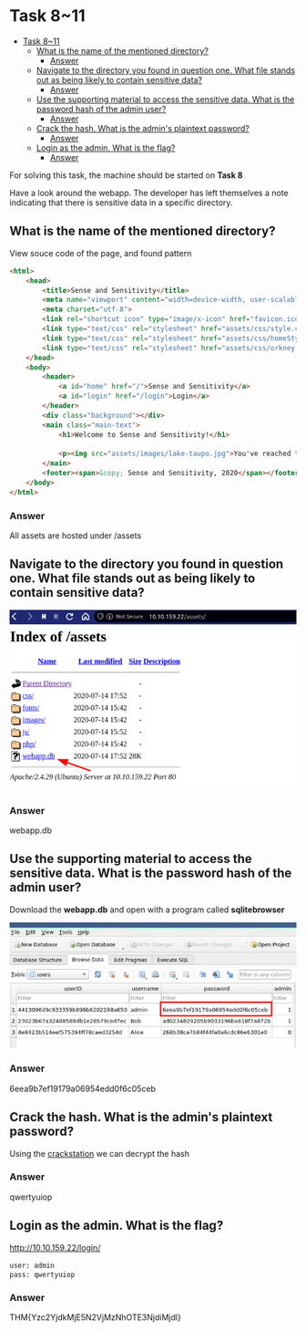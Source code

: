 # Task 8~11

- [Task 8~11](#task-811)
	- [What is the name of the mentioned directory?](#what-is-the-name-of-the-mentioned-directory)
		- [Answer](#answer)
	- [Navigate to the directory you found in question one. What file stands out as being likely to contain sensitive data?](#navigate-to-the-directory-you-found-in-question-one-what-file-stands-out-as-being-likely-to-contain-sensitive-data)
		- [Answer](#answer-1)
	- [Use the supporting material to access the sensitive data. What is the password hash of the admin user?](#use-the-supporting-material-to-access-the-sensitive-data-what-is-the-password-hash-of-the-admin-user)
		- [Answer](#answer-2)
	- [Crack the hash. What is the admin's plaintext password?](#crack-the-hash-what-is-the-admins-plaintext-password)
		- [Answer](#answer-3)
	- [Login as the admin. What is the flag?](#login-as-the-admin-what-is-the-flag)
		- [Answer](#answer-4)

For solving this task, the machine should be started on **Task 8**

Have a look around the webapp. The developer has left themselves a note indicating that there is sensitive data in a specific directory. 

## What is the name of the mentioned directory?

View souce code of the page, and found pattern

```html
<html>
	<head>
		<title>Sense and Sensitivity</title>
		<meta name="viewport" content="width=device-width, user-scalable=no">
		<meta charset="utf-8">
		<link rel="shortcut icon" type="image/x-icon" href="favicon.ico">
		<link type="text/css" rel="stylesheet" href="assets/css/style.css">
		<link type="text/css" rel="stylesheet" href="assets/css/homeStyle.css">
		<link type="text/css" rel="stylesheet" href="assets/css/orkney.css">
	</head>
	<body>
		<header>
			<a id="home" href="/">Sense and Sensitivity</a>
			<a id="login" href="/login">Login</a>
		</header>
		<div class="background"></div>
		<main class="main-text">
			<h1>Welcome to Sense and Sensitivity!</h1>
				
			<p><img src="assets/images/lake-taupo.jpg">You've reached the future world number one in all things therapeutic. We are a startup organisation based in Taupo, New Zealand. Our location near the stunning Lake Taupo lends itself perfectly to our ideology: all mental maladies are curable, you just need to know how! We draw a great deal of inspiration from the genius of Jane Austin, whose great work servers as a beacon from a simpler time.<br> Whilst we are currently still in our beta phase, our aim is ultimately to work with people who are struggling; to learn <em>with</em> them as we work together to combat the dangers of poor mental health. We aim to provide a safe and peaceful environment for those who need it. For the time being we are only accepting beta testers of the program, so please contact us <a href="mailto:beta@senseandsensitivity.xyz">here</a> if you feel like a stay with us amongst some of the most beautiful scenery in the world would be beneficial to you!</p>
		</main>
		<footer><span>&copy; Sense and Sensitivity, 2020</span></footer>
	</body>
</html>
```

### Answer

All assets are hosted under /assets

## Navigate to the directory you found in question one. What file stands out as being likely to contain sensitive data?

![picture 1](../../../images/31ca6ff28f99c4fc3e608d30fa388d30ee78f7a1a2e94d07bfb2e68b22c0b971.png)  

### Answer

webapp.db

## Use the supporting material to access the sensitive data. What is the password hash of the admin user?

Download the **webapp.db** and open with a program called **sqlitebrowser**

![picture 2](../../../images/1c06a1779d180a1021593a6357d10e1c62d8899b668711b89a9a26e975f36ea3.png)  

### Answer

6eea9b7ef19179a06954edd0f6c05ceb

##  Crack the hash. What is the admin's plaintext password?

Using the [crackstation](https://crackstation.net) we can decrypt the hash

### Answer

qwertyuiop

## Login as the admin. What is the flag?

http://10.10.159.22/login/

```
user: admin
pass: qwertyuiop
```

### Answer

THM{Yzc2YjdkMjE5N2VjMzNhOTE3NjdiMjdl}